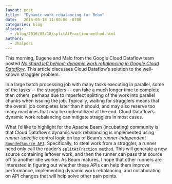 ```yaml
---
layout: post
title:  "Dynamic work rebalancing for Beam"
date:   2016-05-18 11:00:00 -0700
categories: blog
aliases:
  - /blog/2016/05/18/splitAtFraction-method.html
authors:
  - dhalperi
---
```

<!--
Licensed under the Apache License, Version 2.0 (the "License");
you may not use this file except in compliance with the License.
You may obtain a copy of the License at

http://www.apache.org/licenses/LICENSE-2.0

Unless required by applicable law or agreed to in writing, software
distributed under the License is distributed on an "AS IS" BASIS,
WITHOUT WARRANTIES OR CONDITIONS OF ANY KIND, either express or implied.
See the License for the specific language governing permissions and
limitations under the License.
-->

This morning, Eugene and Malo from the Google Cloud Dataflow team posted [*No shard left behind: dynamic work rebalancing in Google Cloud Dataflow*](https://cloud.google.com/blog/big-data/2016/05/no-shard-left-behind-dynamic-work-rebalancing-in-google-cloud-dataflow). This article discusses Cloud Dataflow’s solution to the well-known straggler problem.

<!--more-->

In a large batch processing job with many tasks executing in parallel, some of the tasks -- the stragglers -- can take a much longer time to complete than others, perhaps due to imperfect splitting of the work into parallel chunks when issuing the job. Typically, waiting for stragglers means that the overall job completes later than it should, and may also reserve too many machines that may be underutilized at the end. Cloud Dataflow’s dynamic work rebalancing can mitigate stragglers in most cases.

What I’d like to highlight for the Apache Beam (incubating) community is that Cloud Dataflow’s dynamic work rebalancing is implemented using *runner-specific* control logic on top of Beam’s *runner-independent* [`BoundedSource API`](https://github.com/apache/beam/blob/9fa97fb2491bc784df53fb0f044409dbbc2af3d7/sdks/java/core/src/main/java/org/apache/beam/sdk/io/BoundedSource.java). Specifically, to steal work from a straggler, a runner need only call the reader’s [`splitAtFraction method`](https://github.com/apache/beam/blob/3edae9b8b4d7afefb5c803c19bb0a1c21ebba89d/sdks/java/core/src/main/java/org/apache/beam/sdk/io/BoundedSource.java#L266). This will generate a new source containing leftover work, and then the runner can pass that source off to another idle worker. As Beam matures, I hope that other runners are interested in figuring out whether these APIs can help them improve performance, implementing dynamic work rebalancing, and collaborating on API changes that will help solve other pain points.
